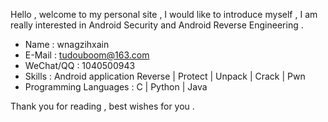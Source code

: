 Hello , welcome to my personal site , I would like to introduce myself , I am really interested in Android Security and Android Reverse Engineering .
- Name : wnagzihxain
- E-Mail : tudouboom@163.com
- WeChat/QQ : 1040500943
- Skills : Android application Reverse | Protect | Unpack | Crack | Pwn
- Programming Languages : C | Python | Java

Thank you for reading , best wishes for you .







